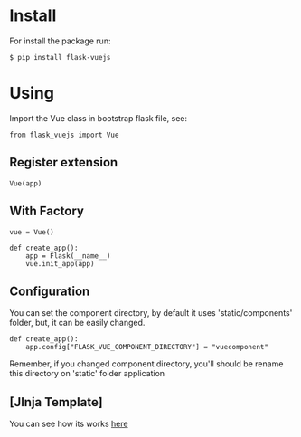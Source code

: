 # Install

For install the package run:

```
$ pip install flask-vuejs
```

# Using

Import the Vue class in bootstrap flask file, see:

```ptyhon
from flask_vuejs import Vue
```

## Register extension
```ptyhon
Vue(app)
```

## With Factory
```ptyhon
vue = Vue()

def create_app():
    app = Flask(__name__)
    vue.init_app(app)
```

## Configuration

You can set the component directory, by default it uses 'static/components' folder, but, it can be easily changed.

```ptyhon
def create_app():
    app.config["FLASK_VUE_COMPONENT_DIRECTORY"] = "vuecomponent"
```
Remember, if you changed component directory, you'll should be rename this directory on 'static' folder application

## [JInja Template]

You can see how its works [here](https://github.com/pacotei/flask-vuejs/tree/master/sample_app)
